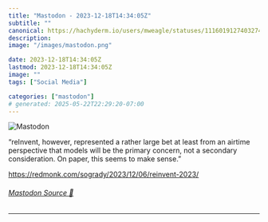 ```yaml
---
title: "Mastodon - 2023-12-18T14:34:05Z"
subtitle: ""
canonical: https://hachyderm.io/users/mweagle/statuses/111601912740327493
description:
image: "/images/mastodon.png"

date: 2023-12-18T14:34:05Z
lastmod: 2023-12-18T14:34:05Z
image: ""
tags: ["Social Media"]

categories: ["mastodon"]
# generated: 2025-05-22T22:29:20-07:00
---
```

![Mastodon](/images/mastodon.png)

<p>“reInvent, however, represented a rather large bet at least from an airtime perspective that models will be the primary concern, not a secondary consideration. On paper, this seems to make sense.”</p><p><a href="https://redmonk.com/sogrady/2023/12/06/reinvent-2023/" target="_blank" rel="nofollow noopener noreferrer" translate="no"><span class="invisible">https://</span><span class="ellipsis">redmonk.com/sogrady/2023/12/06</span><span class="invisible">/reinvent-2023/</span></a></p>


###### [Mastodon Source 🐘](https://hachyderm.io/@mweagle/111601912740327493)

___
